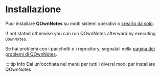 # Installazione

Puoi installare **QOwnNotes** su molti sistemi operativi o [crearlo da solo](building.md).

If not stated otherwise you can run QOwnNotes afterward by executing `QOwnNotes`.

Se hai problemi con i pacchetti o i repository, segnalali nella [pagina dei problemi di QOwnNotes](https://github.com/pbek/QOwnNotes/issues).

::: tip Info
Dai un'occhiata nel menù per tutti i diversi modi per installare QOwnNotes

